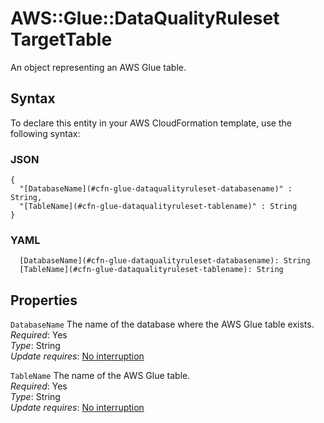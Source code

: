 # AWS::Glue::DataQualityRuleset TargetTable<a name="aws-properties-glue-dataqualityruleset-targettable"></a>

An object representing an AWS Glue table\.

## Syntax<a name="aws-properties-glue-dataqualityruleset-targettable-syntax"></a>

To declare this entity in your AWS CloudFormation template, use the following syntax:

### JSON<a name="aws-properties-glue-dataqualityruleset-targettable-syntax.json"></a>

```
{
  "[DatabaseName](#cfn-glue-dataqualityruleset-databasename)" : String,
  "[TableName](#cfn-glue-dataqualityruleset-tablename)" : String
}
```

### YAML<a name="aws-properties-glue-dataqualityruleset-targettable-syntax.yaml"></a>

```
  [DatabaseName](#cfn-glue-dataqualityruleset-databasename): String
  [TableName](#cfn-glue-dataqualityruleset-tablename): String
```

## Properties<a name="aws-properties-glue-dataqualityruleset-targettable-properties"></a>

`DatabaseName`  <a name="cfn-glue-dataqualityruleset-databasename"></a>
The name of the database where the AWS Glue table exists\.  
*Required*: Yes  
*Type*: String  
*Update requires*: [No interruption](https://docs.aws.amazon.com/AWSCloudFormation/latest/UserGuide/using-cfn-updating-stacks-update-behaviors.html#update-no-interrupt)

`TableName`  <a name="cfn-glue-dataqualityruleset-tablename"></a>
The name of the AWS Glue table\.  
*Required*: Yes  
*Type*: String  
*Update requires*: [No interruption](https://docs.aws.amazon.com/AWSCloudFormation/latest/UserGuide/using-cfn-updating-stacks-update-behaviors.html#update-no-interrupt)